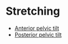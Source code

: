 # Stretching

- [Anterior pelvic tilt](https://www.reddit.com/r/Fitness/comments/ewrr0/writeup_on_the_dreaded_anterior_pelvic_tilt_or/)
- [Posterior pelvic tilt](https://www.reddit.com/r/Fitness/comments/f08rd/writeup_about_the_posterior_pelvic_tilt_or_the_no/)